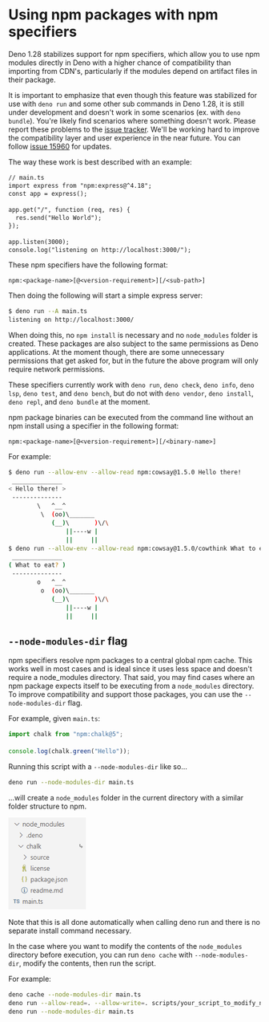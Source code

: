 # Using npm packages with npm specifiers

Deno 1.28 stabilizes support for npm specifiers, which allow you to use npm
modules directly in Deno with a higher chance of compatibility than importing
from CDN's, particularly if the modules depend on artifact files in their
package.

It is important to emphasize that even though this feature was stabilized for
use with `deno run` and some other sub commands in Deno 1.28, it is still under
development and doesn't work in some scenarios (ex. with `deno bundle`). You're
likely find scenarios where something doesn't work. Please report these problems
to the [issue tracker](https://github.com/denoland/deno/issues). We'll be
working hard to improve the compatibility layer and user experience in the near
future. You can follow
[issue 15960](https://github.com/denoland/deno/issues/15960) for updates.

The way these work is best described with an example:

```ts, ignore
// main.ts
import express from "npm:express@^4.18";
const app = express();

app.get("/", function (req, res) {
  res.send("Hello World");
});

app.listen(3000);
console.log("listening on http://localhost:3000/");
```

These npm specifiers have the following format:

```ts, ignore
npm:<package-name>[@<version-requirement>][/<sub-path>]
```

Then doing the following will start a simple express server:

```sh
$ deno run --A main.ts
listening on http://localhost:3000/
```

When doing this, no `npm install` is necessary and no `node_modules` folder is
created. These packages are also subject to the same permissions as Deno
applications. At the moment though, there are some unnecessary permissions that
get asked for, but in the future the above program will only require network
permissions.

These specifiers currently work with `deno run`, `deno check`, `deno info`,
`deno lsp`, `deno test`, and `deno bench`, but do not with `deno vendor`,
`deno install`, `deno repl`, and `deno bundle` at the moment.

npm package binaries can be executed from the command line without an npm
install using a specifier in the following format:

```ts, ignore
npm:<package-name>[@<version-requirement>][/<binary-name>]
```

For example:

```sh
$ deno run --allow-env --allow-read npm:cowsay@1.5.0 Hello there!
 ______________
< Hello there! >
 --------------
        \   ^__^
         \  (oo)\_______
            (__)\       )\/\
                ||----w |
                ||     ||
$ deno run --allow-env --allow-read npm:cowsay@1.5.0/cowthink What to eat?
 ______________
( What to eat? )
 --------------
        o   ^__^
         o  (oo)\_______
            (__)\       )\/\
                ||----w |
                ||     ||
```

## `--node-modules-dir` flag

npm specifiers resolve npm packages to a central global npm cache. This works
well in most cases and is ideal since it uses less space and doesn't require a
node_modules directory. That said, you may find cases where an npm package
expects itself to be executing from a `node_modules` directory. To improve
compatibility and support those packages, you can use the `--node-modules-dir`
flag.

For example, given `main.ts`:

```ts
import chalk from "npm:chalk@5";

console.log(chalk.green("Hello"));
```

Running this script with a `--node-modules-dir` like so...

```sh
deno run --node-modules-dir main.ts
```

...will create a `node_modules` folder in the current directory with a similar
folder structure to npm.

![](../images/node_modules_dir.png)

Note that this is all done automatically when calling deno run and there is no
separate install command necessary.

In the case where you want to modify the contents of the `node_modules`
directory before execution, you can run `deno cache` with `--node-modules-dir`,
modify the contents, then run the script.

For example:

```sh
deno cache --node-modules-dir main.ts
deno run --allow-read=. --allow-write=. scripts/your_script_to_modify_node_modules_dir.ts
deno run --node-modules-dir main.ts
```
